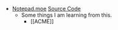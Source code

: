 
- [Notepad.moe](https://notepad.moe/) [Source Code](https://gitlab.com/rhogenson/notepad.moe/-/tree/main?ref_type=heads) 
	- Some things I am learning from this.
		- [[ACME]] 